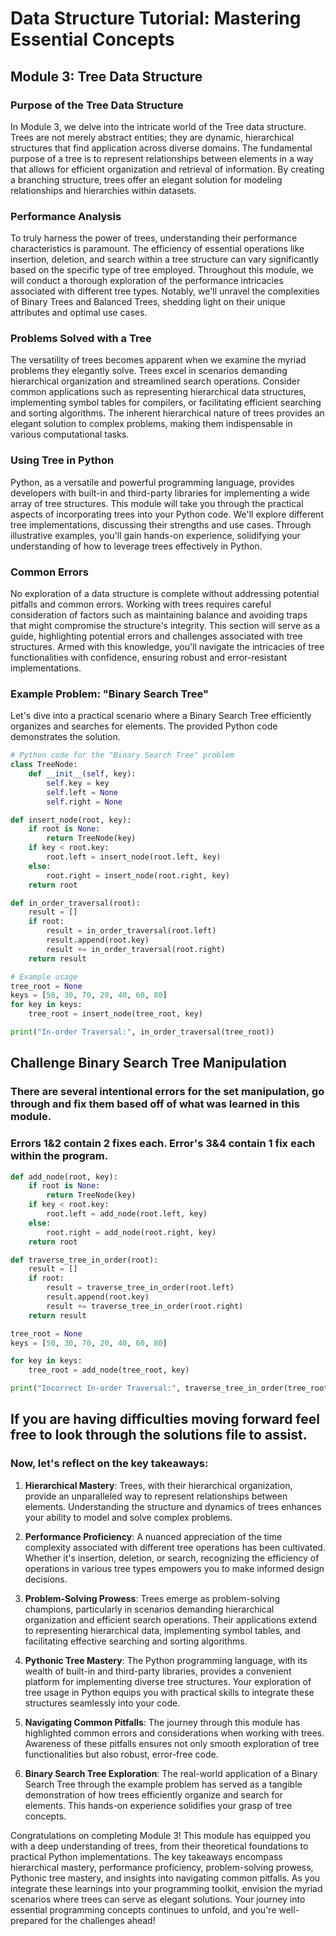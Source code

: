 # Data Structure Tutorial: Mastering Essential Concepts

## Module 3: Tree Data Structure

### Purpose of the Tree Data Structure
In Module 3, we delve into the intricate world of the Tree data structure. Trees are not merely abstract entities; they are dynamic, hierarchical structures that find application across diverse domains. The fundamental purpose of a tree is to represent relationships between elements in a way that allows for efficient organization and retrieval of information. By creating a branching structure, trees offer an elegant solution for modeling relationships and hierarchies within datasets.

### Performance Analysis
To truly harness the power of trees, understanding their performance characteristics is paramount. The efficiency of essential operations like insertion, deletion, and search within a tree structure can vary significantly based on the specific type of tree employed. Throughout this module, we will conduct a thorough exploration of the performance intricacies associated with different tree types. Notably, we'll unravel the complexities of Binary Trees and Balanced Trees, shedding light on their unique attributes and optimal use cases.

### Problems Solved with a Tree
The versatility of trees becomes apparent when we examine the myriad problems they elegantly solve. Trees excel in scenarios demanding hierarchical organization and streamlined search operations. Consider common applications such as representing hierarchical data structures, implementing symbol tables for compilers, or facilitating efficient searching and sorting algorithms. The inherent hierarchical nature of trees provides an elegant solution to complex problems, making them indispensable in various computational tasks.

### Using Tree in Python
Python, as a versatile and powerful programming language, provides developers with built-in and third-party libraries for implementing a wide array of tree structures. This module will take you through the practical aspects of incorporating trees into your Python code. We'll explore different tree implementations, discussing their strengths and use cases. Through illustrative examples, you'll gain hands-on experience, solidifying your understanding of how to leverage trees effectively in Python.

### Common Errors
No exploration of a data structure is complete without addressing potential pitfalls and common errors. Working with trees requires careful consideration of factors such as maintaining balance and avoiding traps that might compromise the structure's integrity. This section will serve as a guide, highlighting potential errors and challenges associated with tree structures. Armed with this knowledge, you'll navigate the intricacies of tree functionalities with confidence, ensuring robust and error-resistant implementations.

### Example Problem: "Binary Search Tree"
Let's dive into a practical scenario where a Binary Search Tree efficiently organizes and searches for elements. The provided Python code demonstrates the solution.

```python
# Python code for the "Binary Search Tree" problem
class TreeNode:
    def __init__(self, key):
        self.key = key
        self.left = None
        self.right = None

def insert_node(root, key):
    if root is None:
        return TreeNode(key)
    if key < root.key:
        root.left = insert_node(root.left, key)
    else:
        root.right = insert_node(root.right, key)
    return root

def in_order_traversal(root):
    result = []
    if root:
        result = in_order_traversal(root.left)
        result.append(root.key)
        result += in_order_traversal(root.right)
    return result

# Example usage
tree_root = None
keys = [50, 30, 70, 20, 40, 60, 80]
for key in keys:
    tree_root = insert_node(tree_root, key)

print("In-order Traversal:", in_order_traversal(tree_root))
```
## Challenge Binary Search Tree Manipulation
### There are several intentional errors for the set manipulation, go through and fix them based off of what was learned in this module.
### Errors 1&2 contain 2 fixes each. Error's 3&4 contain 1 fix each within the program.
```python 
def add_node(root, key):
    if root is None:
        return TreeNode(key)
    if key < root.key:
        root.left = add_node(root.left, key)  
    else:
        root.right = add_node(root.right, key)  
    return root

def traverse_tree_in_order(root):
    result = []
    if root:
        result = traverse_tree_in_order(root.left)  
        result.append(root.key)
        result += traverse_tree_in_order(root.right)
    return result

tree_root = None 
keys = [50, 30, 70, 20, 40, 60, 80]

for key in keys:
    tree_root = add_node(tree_root, key)

print("Incorrect In-order Traversal:", traverse_tree_in_order(tree_root))
```
## If you are having difficulties moving forward feel free to look through the solutions file to assist.

### Now, let's reflect on the key takeaways:

1. **Hierarchical Mastery**: Trees, with their hierarchical organization, provide an unparalleled way to represent relationships between elements. Understanding the structure and dynamics of trees enhances your ability to model and solve complex problems.

2. **Performance Proficiency**: A nuanced appreciation of the time complexity associated with different tree operations has been cultivated. Whether it's insertion, deletion, or search, recognizing the efficiency of operations in various tree types empowers you to make informed design decisions.

3. **Problem-Solving Prowess**: Trees emerge as problem-solving champions, particularly in scenarios demanding hierarchical organization and efficient search operations. Their applications extend to representing hierarchical data, implementing symbol tables, and facilitating effective searching and sorting algorithms.

4. **Pythonic Tree Mastery**: The Python programming language, with its wealth of built-in and third-party libraries, provides a convenient platform for implementing diverse tree structures. Your exploration of tree usage in Python equips you with practical skills to integrate these structures seamlessly into your code.

5. **Navigating Common Pitfalls**: The journey through this module has highlighted common errors and considerations when working with trees. Awareness of these pitfalls ensures not only smooth exploration of tree functionalities but also robust, error-free code.

6. **Binary Search Tree Exploration**: The real-world application of a Binary Search Tree through the example problem has served as a tangible demonstration of how trees efficiently organize and search for elements. This hands-on experience solidifies your grasp of tree concepts.

Congratulations on completing Module 3! This module has equipped you with a deep understanding of trees, from their theoretical foundations to practical Python implementations. The key takeaways encompass hierarchical mastery, performance proficiency, problem-solving prowess, Pythonic tree mastery, and insights into navigating common pitfalls. As you integrate these learnings into your programming toolkit, envision the myriad scenarios where trees can serve as elegant solutions. Your journey into essential programming concepts continues to unfold, and you're well-prepared for the challenges ahead!
